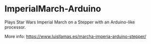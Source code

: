 # ImperialMarch-Arduino

Plays Star Wars Imperial March on a Stepper with an Arduino-like processor.

More info:
https://www.luisllamas.es/marcha-imperia-arduino-stepper/
